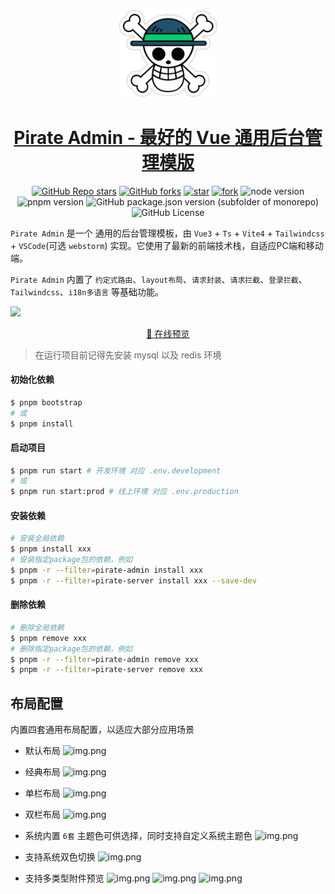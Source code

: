 <p align="center">
  <a href="https://github.com/lxl-sql/Pirate-Vue">
    <img width="160" src="/packages/admin/src/assets/images/logo_piece.png">
  </a>
</p>

<h1 align="center">
  <a href="https://github.com/lxl-sql/Pirate-Vue" target="_blank">Pirate Admin - 最好的 Vue 通用后台管理模版</a>
</h1>
<div align="center">

[![GitHub Repo stars](https://img.shields.io/github/stars/123ten/Pirate-Vue?style=flat&logo=github)](https://github.com/123ten/Pirate-Vue)
[![GitHub forks](https://img.shields.io/github/forks/123ten/Pirate-Vue?style=flat&logo=github)](https://github.com/123ten/Pirate-Vue)
[![star](https://gitee.com/spongebob_dhl/Pirate-Vue/badge/star.svg?theme=dark)](https://gitee.com/spongebob_dhl/Pirate-Vue/stargazers)
[![fork](https://gitee.com/spongebob_dhl/Pirate-Vue/badge/fork.svg?theme=dark)](https://gitee.com/spongebob_dhl/Pirate-Vue/members)
![node version](https://img.shields.io/badge/node-%3E%3D16-green)
![pnpm version](https://img.shields.io/badge/pnpm-%3E%3D7.30-green)
![GitHub package.json version (subfolder of monorepo)](https://img.shields.io/github/package-json/v/123ten/Pirate-Vue)
![GitHub License](https://img.shields.io/github/license/123ten/Pirate-Vue)

</div>

`Pirate Admin` 是一个 通用的后台管理模板，由 `Vue3` + `Ts` + `Vite4` + `Tailwindcss` + `VSCode`(可选 `webstorm`)
实现。它使用了最新的前端技术栈，自适应PC端和移动端。

`Pirate Admin` 内置了 `约定式路由`、`layout布局`、`请求封装`、`请求拦截`、`登录拦截`、`Tailwindcss`、`i18n多语言` 等基础功能。

![](https://raw.githubusercontent.com/andreasbm/readme/master/assets/lines/rainbow.png)

<p align="center">
  <a href="https://admin.bqrlm.cn/" target="_blank">📱 在线预览</a>
  <!-- <span style="margin:0 10px;">|</span> -->
  <!-- <a href="https://codercup.github.io/unibest-docs/" target="_blank">📖 阅读文档</a> -->
</p>

> 在运行项目前记得先安装 mysql 以及 redis 环境

#### 初始化依赖

```bash
$ pnpm bootstrap
# 或
$ pnpm install
```

#### 启动项目

```bash
$ pnpm run start # 开发环境 对应 .env.development
# 或
$ pnpm run start:prod # 线上环境 对应 .env.production
```

#### 安装依赖

```bash
# 安装全局依赖
$ pnpm install xxx
# 安装指定package包的依赖，例如
$ pnpm -r --filter=pirate-admin install xxx
$ pnpm -r --filter=pirate-server install xxx --save-dev
```

#### 删除依赖

```bash
# 删除全局依赖
$ pnpm remove xxx
# 删除指定package包的依赖，例如
$ pnpm -r --filter=pirate-admin remove xxx
$ pnpm -r --filter=pirate-server remove xxx
```

## 布局配置

内置四套通用布局配置，以适应大部分应用场景

- 默认布局
  ![img.png](/assets/images/img.png)

- 经典布局
  ![img.png](/assets/images/img_1.png)

- 单栏布局
  ![img.png](/assets/images/img_2.png)

- 双栏布局
  ![img.png](/assets/images/img_3.png)

- 系统内置 `6套` 主题色可供选择，同时支持自定义系统主题色
  ![img.png](/assets/images/img_4.png)

- 支持系统双色切换
  ![img.png](/assets/images/img_5.png)

- 支持多类型附件预览
  ![img.png](/assets/images/img_6.png)
  ![img.png](/assets/images/img_7.png)
  ![img.png](/assets/images/img_8.png)
